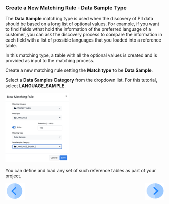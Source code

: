 ### Create a New Matching Rule - Data Sample Type

The **Data Sample** matching type is used when the discovery of PII data should be based on a long list of optional values. For example, if you want to find fields wthat hold the information of the preferred language of a customer, you can ask the discovery process to compare the information in each field with a list of possible languages that you loaded into a reference table. 

In this matching type, a table with all the optional values is created and is provided as input to the matching process.

Create a new matching rule setting the **Match type** to be **Data Sample**. 

Select a **Data Samples Category** from the dropdown list. For this tutorial, select **LANGUAGE_SAMPLE**.

<img src="../images/07_01_Discovery_Data_Sample.png" width="40%" height="40%">

You can define and load any set of such reference tables as part of your project.


[![Previous](../images/Previous.png)]( 03_03_04_Discovery_NewMatchingRule_DataFunction.md)[<img align="right" width="60" height="54" src="../images/Next.png">](04_Discovery_AddInterface.md)
